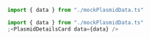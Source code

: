 ```jsx noeditor
import { data } from "./mockPlasmidData.ts"
```

```jsx
import { data } from "./mockPlasmidData.ts"
;<PlasmidDetailsCard data={data} />
```
